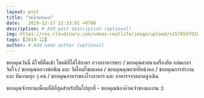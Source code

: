 ```yaml
---
layout: post
title: "วันนี้วันอังคาร"
date:   2019-12-17 22:33:01 +0700
description: # Add post description (optional)
img: https://res.cloudinary.com/sdees-reallife/image/upload/v1576597018/IMG_20191217_204238.jpg # Add image post (optional)
tags: [2019-12]
author: # Add name author (optional)
---
```

ขอบคุณวันนี้ ดีใจที่ตื่นเช้า โชคดีที่ได้ใส่บาตร ถวายอาหารพระ / ขอบคุณศาสนาเครื่องยึด กล่มเกลาจิตใจ / ขอบคุณหลวงพ่อพิณ และ วัดใหม่ไชยมงคล / ขอบคุณคุณยายที่หน้าหอ / ขอบคุณการทำงาน และ ทีมงานทุก ๆ คน / ขอบคุณอาหารของโรงอาหาร และ อาหารจากตลาดสูงเนิน

<i class="fa fa-child" style="color:plum"></i>

ขอบคุณจักรยานเพื่อนที่ดีที่สุดสำหรับปั่นไปทุกที่ - ขอบคุณน้องอ๊าดเจ้าของผลงาน :)
